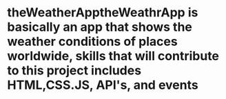 # theWeatherApptheWeathrApp is basically an app that shows the weather conditions of places worldwide, skills that will contribute to this project includes HTML,CSS.JS, API's, and events
